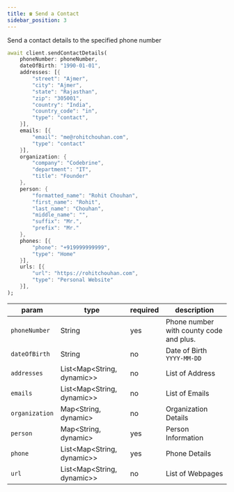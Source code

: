 ```yaml
---
title: ☎️ Send a Contact
sidebar_position: 3
---
```


Send a contact details to the specified phone number

```dart
await client.sendContactDetails(
    phoneNumber: phoneNumber,
    dateOfBirth: "1990-01-01",
    addresses: [{
        "street": "Ajmer",
        "city": "Ajmer",
        "state": "Rajasthan",
        "zip": "305001",
        "country": "India",
        "country_code": "in",
        "type": "contact",
    }],
    emails: [{
        "email": "me@rohitchouhan.com",
        "type": "contact"
    }],
    organization: {
        "company": "Codebrine",
        "department": "IT",
        "title": "Founder"
    },
    person: {
        "formatted_name": "Rohit Chouhan",
        "first_name": "Rohit",
        "last_name": "Chouhan",
        "middle_name": "",
        "suffix": "Mr.",
        "prefix": "Mr."
    },
    phones: [{
        "phone": "+919999999999",
        "type": "Home"
    }],
    urls: [{
        "url": "https://rohitchouhan.com",
        "type": "Personal Website"
    }],
);
```

| param          | type                           | required | description                             |
| -------------- | ------------------------------ | -------- | --------------------------------------- |
| `phoneNumber`  | String                         | yes      | Phone number with county code and plus. |
| `dateOfBirth`  | String                         | no       | Date of Birth `YYYY-MM-DD`              |
| `addresses`    | List\<Map\<String, dynamic\>\> | no       | List of Address                         |
| `emails`       | List\<Map\<String, dynamic\>\> | no       | List of Emails                          |
| `organization` | Map\<String, dynamic\>         | no       | Organization Details                    |
| `person`       | Map\<String, dynamic\>         | yes      | Person Information                      |
| `phone`        | List\<Map\<String, dynamic\>\> | yes      | Phone Details                           |
| `url`          | List\<Map\<String, dynamic\>\> | no       | List of Webpages                        |
